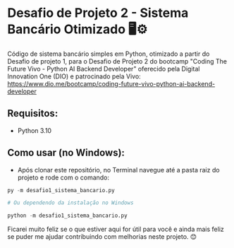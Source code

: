 # **Desafio de Projeto 2  - Sistema Bancário Otimizado** 🖥️⚙️

Código de sistema bancário simples em Python, otimizado a partir do Desafio de projeto 1, para o Desafio de Projeto 2 do bootcamp "Coding The Future Vivo - Python AI Backend Developer" oferecido pela Digital Innovation One (DIO) e patrocinado pela Vivo: https://www.dio.me/bootcamp/coding-future-vivo-python-ai-backend-developer

## Requisitos:
- Python 3.10

## Como usar (no Windows):
- Após clonar este repositório, no Terminal navegue até a pasta raiz do projeto e rode com o comando:

```python
py -m desafio1_sistema_bancario.py

# Ou dependendo da instalação no Windows

python -m desafio1_sistema_bancario.py
```


Ficarei muito feliz se o que estiver aqui for útil para você e ainda mais feliz se puder me ajudar contribuindo com melhorias neste projeto. 😊